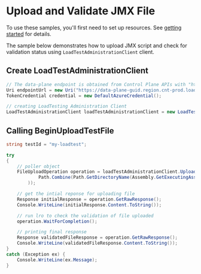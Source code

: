 # Upload and Validate JMX File

To use these samples, you'll first need to set up resources. See [getting started](https://github.com/Azure/azure-sdk-for-net/blob/main/sdk/loadtestservice/Azure.Developer.LoadTesting/README.md#getting-started) for details.

The sample below demonstrates how to upload JMX script and check for validation status using `LoadTestAdministrationClient` client.

## Create LoadTestAdministrationClient
```C# Snippet:Azure_Developer_LoadTesting_CreateAdminClient
// The data-plane endpoint is obtained from Control Plane APIs with "https://"
Uri endpointUrl = new Uri("https://data-plane-guid.region.cnt-prod.loadtesting.azure.com");
TokenCredential credential = new DefaultAzureCredential();

// creating LoadTesting Administration Client
LoadTestAdministrationClient loadTestAdministrationClient = new LoadTestAdministrationClient(endpointUrl, credential);
```

## Calling BeginUploadTestFile
```C# Snippet:Azure_Developer_LoadTesting_BeginUploadTestFile
string testId = "my-loadtest";

try
{
    // poller object
    FileUploadOperation operation = loadTestAdministrationClient.UploadTestFile(WaitUntil.Started, testId, "sample.jmx", RequestContent.Create(
            Path.Combine(Path.GetDirectoryName(Assembly.GetExecutingAssembly().Location), "sample.jmx")
        ));

    // get the intial reponse for uploading file
    Response initialResponse = operation.GetRawResponse();
    Console.WriteLine(initialResponse.Content.ToString());

    // run lro to check the validation of file uploaded
    operation.WaitForCompletion();

    // printing final response
    Response validatedFileResponse = operation.GetRawResponse();
    Console.WriteLine(validatedFileResponse.Content.ToString());
}
catch (Exception ex) {
    Console.WriteLine(ex.Message);
}
```
